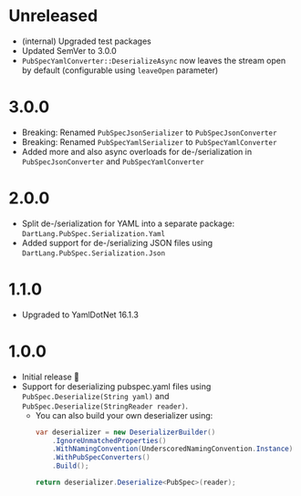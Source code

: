 # Unreleased

* (internal) Upgraded test packages
* Updated SemVer to 3.0.0
* `PubSpecYamlConverter::DeserializeAsync` now leaves the stream open by default (configurable using `leaveOpen` parameter)

# 3.0.0

* Breaking: Renamed `PubSpecJsonSerializer` to `PubSpecJsonConverter`
* Breaking: Renamed `PubSpecYamlSerializer` to `PubSpecYamlConverter`
* Added more and also async overloads for de-/serialization in `PubSpecJsonConverter` and `PubSpecYamlConverter`

# 2.0.0

* Split de-/serialization for YAML into a separate package: `DartLang.PubSpec.Serialization.Yaml`
* Added support for de-/serializing JSON files using `DartLang.PubSpec.Serialization.Json`

# 1.1.0

* Upgraded to YamlDotNet 16.1.3

# 1.0.0

* Initial release 🎉
* Support for deserializing pubspec.yaml files using `PubSpec.Deserialize(String yaml)` and `PubSpec.Deserialize(StringReader reader)`.
  * You can also build your own deserializer using:
    ```csharp
    var deserializer = new DeserializerBuilder()
        .IgnoreUnmatchedProperties()                                // pub.dev will ignore other properties
        .WithNamingConvention(UnderscoredNamingConvention.Instance) // convention
        .WithPubSpecConverters()                                    // converters for custom types
        .Build();

    return deserializer.Deserialize<PubSpec>(reader);
    ```
